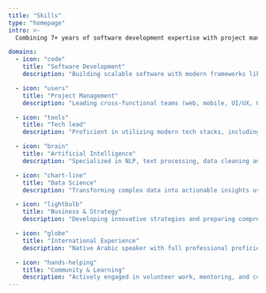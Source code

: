 ```yaml
---
title: "Skills"
type: "homepage"
intro: >-
  Combining 7+ years of software development expertise with project management skills, CS graduate, Master’s degree in AI/NLP.

domains:
  - icon: "code"
    title: "Software Development"
    description: "Building scalable software with modern frameworks like .NET and Python. Applying best practices such as clean architecture, CI/CD, coding standards, and thorough testing (unit, integration, e2e) for reliable, maintainable codebase."

  - icon: "users"
    title: "Project Management"
    description: "Leading cross-functional teams (web, mobile, UI/UX, QA) and managing complex, scalable projects."

  - icon: "tools"
    title: "Tech lead"
    description: "Proficient in utilizing modern tech stacks, including .NET, Python & PowerShell, to design, develop, and deploy robust software solutions."

  - icon: "brain"
    title: "Artificial Intelligence"
    description: "Specialized in NLP, text processing, data cleaning and visualization, model training and evaluation, and deploying AI solutions to production environments."

  - icon: "chart-line"
    title: "Data Science"
    description: "Transforming complex data into actionable insights using statistical analysis, visualization, and machine learning techniques."

  - icon: "lightbulb"
    title: "Business & Strategy"
    description: "Developing innovative strategies and preparing comprehensive documentation for technology-driven solutions."

  - icon: "globe"
    title: "International Experience"
    description: "Native Arabic speaker with full professional proficiency in English, enabling effective communication in diverse international environments."

  - icon: "hands-helping"
    title: "Community & Learning"
    description: "Actively engaged in volunteer work, mentoring, and continuous learning, fostering growth and collaboration within both technical and non-technical teams and communities."
---
```

